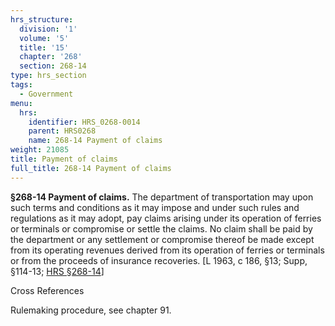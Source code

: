 ```yaml
---
hrs_structure:
  division: '1'
  volume: '5'
  title: '15'
  chapter: '268'
  section: 268-14
type: hrs_section
tags:
  - Government
menu:
  hrs:
    identifier: HRS_0268-0014
    parent: HRS0268
    name: 268-14 Payment of claims
weight: 21085
title: Payment of claims
full_title: 268-14 Payment of claims
---
```

**§268-14 Payment of claims.** The department of transportation may upon such terms and conditions as it may impose and under such rules and regulations as it may adopt, pay claims arising under its operation of ferries or terminals or compromise or settle the claims. No claim shall be paid by the department or any settlement or compromise thereof be made except from its operating revenues derived from its operation of ferries or terminals or from the proceeds of insurance recoveries. [L 1963, c 186, §13; Supp, §114-13; [HRS §268-14](/title-15/chapter-268/section-268-14/)]

Cross References

Rulemaking procedure, see chapter 91.
